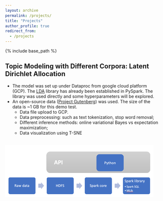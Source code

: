 ```yaml
---
layout: archive
permalink: /projects/
title: "Projects"
author_profile: true
redirect_from: 
  - /projects
---
```


{% include base_path %}

## Topic Modeling with Different Corpora: Latent Dirichlet Allocation
* The model was set up under Dataproc from google cloud platform (GCP). The <a href='https://spark.apache.org/docs/latest/api/python/reference/api/pyspark.ml.clustering.LDA.html'>LDA</a> library has already been established in PySpark. The library was used directly and some hyperparameters will be explored.
* An open-source data (<a href='https://www.gutenberg.org/'>Project Gutenberg</a>) was used. The size of the data is ~1 GB for this demo test. 
  * Data file upload to GCP.
  * Data preprocessing: such as text tokenization, stop word removal; 
  * Different inference methods: online variational Bayes vs expectation maximization; 
  * Data visualization using T-SNE
<br />
<img src="/images/project_1_1.png" alt="project1">
